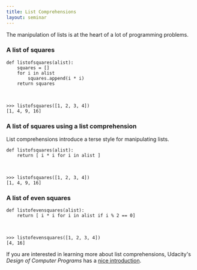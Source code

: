 ```yaml
---
title: List Comprehensions
layout: seminar
---
```


The manipulation of lists is at the heart of a lot of programming problems.

### A list of squares

    def listofsquares(alist):
        squares = []
        for i in alist
            squares.append(i * i)
        return squares

&nbsp;

    >>> listofsquares([1, 2, 3, 4])
    [1, 4, 9, 16]
    
### A list of squares using a list comprehension

List comprehensions introduce a terse style for manipulating lists. 

    def listofsquares(alist):
        return [ i * i for i in alist ]

&nbsp;
 
    >>> listofsquares([1, 2, 3, 4])
    [1, 4, 9, 16]

  

### A list of even squares

    def listofevensquares(alist):
        return [ i * i for i in alist if i % 2 == 0]
 
&nbsp;
 
    >>> listofevensquares([1, 2, 3, 4])
    [4, 16]
    
If you are interested in learning more about list comprehensions, Udacity's *Design of Computer Programs* has a [nice introduction](https://www.udacity.com/course/viewer#!/c-cs212/l-48703331/m-48728207).

